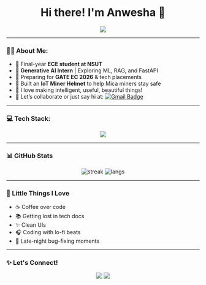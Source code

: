<h1 align="center">Hi there! I'm Anwesha 🌸</h1>

<p align="center">
  <img src="https://readme-typing-svg.herokuapp.com/?lines=Electronics+Engineer+⚡;Digital+Logic+Design+0️⃣+1️⃣;Generative+AI+Intern+🤖;Always+Curious+🌱;Loves+Learning+&+Building+💡&center=true&width=500&height=45">
</p>

---

### 👩‍💻 About Me:
- 🏫 Final-year **ECE student at NSUT**
- 💼 **Generative AI Intern** | Exploring ML, RAG, and FastAPI
- 🎯 Preparing for **GATE EC 2026** & tech placements
- 🔧 Built an **IoT Miner Helmet** to help Mica miners stay safe
- 🧠 I love making intelligent, useful, beautiful things!
- 💬 Let’s collaborate or just say hi at: [![Gmail Badge](https://img.shields.io/badge/-anweshaprakash19@gmail.com-c14438?style=flat&logo=Gmail&logoColor=white)](mailto:anweshaprakash19@gmail.com)

---

### 💻 Tech Stack:
<p align="center">
  <img src="https://skillicons.dev/icons?i=py,fastapi,html,arduino,cpp,git,github,mysql,sqlite,linux,vscode,pandas,numpy,pytorch,tensorflow,postgres"/>
</p>

---

### 📊 GitHub Stats
<p align="center">
  <img src="https://github-readme-streak-stats.herokuapp.com/?user=anweshaprakash&theme=radical" alt="streak" />
  <img src="https://github-readme-stats.vercel.app/api/top-langs/?username=anweshaprakash&layout=compact&theme=radical" alt="langs" />
</p>

---

### 🌸 Little Things I Love
- ☕ Coffee over code
- 📚 Getting lost in tech docs
- ✨ Clean UIs
- 🎧 Coding with lo-fi beats
- 🌙 Late-night bug-fixing moments

---

### ✨ Let's Connect!
<p align="center">
  <a href="https://www.linkedin.com/in/anwesha-prakash-914609254/"><img src="https://img.shields.io/badge/-LinkedIn-blue?style=flat-square&logo=linkedin&logoColor=white"></a>
  <a href="mailto:anweshaprakash19@gmail.com"><img src="https://img.shields.io/badge/-Gmail-D14836?style=flat-square&logo=gmail&logoColor=white"></a>
</p>

<!--
**anweshaprakash/anweshaprakash** is a ✨ _special_ ✨ repository because its `README.md` (this file) appears on your GitHub profile.

Here are some ideas to get you started:

- 🔭 I’m currently working on ...
- 🌱 I’m currently learning ...
- 👯 I’m looking to collaborate on ...
- 🤔 I’m looking for help with ...
- 💬 Ask me about ...
- 📫 How to reach me: ...
- 😄 Pronouns: ...
- ⚡ Fun fact: ...
-->
